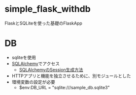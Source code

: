 # simple_flask_withdb
FlaskとSQLiteを使った基礎のFlaskApp

# DB
- sqliteを使用
- [SQLAlchemy](http://docs.sqlalchemy.org/en/latest/)でアクセス
  - [SQLAlchemyのSession生成方法](https://qiita.com/tosizo/items/86d3c60a4bb70eb1656e)
- HTTPアプリと機能を独立させるために、別モジュールとした
- 環境変数の設定が必要
  - $env:DB_URL = "sqlite:///sample_db.sqlite3"
